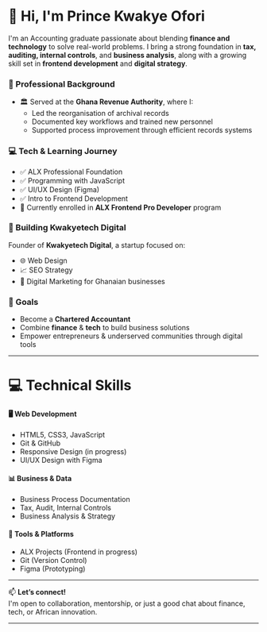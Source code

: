 # 👋 Hi, I'm Prince Kwakye Ofori

I'm an Accounting graduate passionate about blending **finance and technology** to solve real-world problems. I bring a strong foundation in **tax, auditing, internal controls**, and **business analysis**, along with a growing skill set in **frontend development** and **digital strategy**.

### 💼 Professional Background
- 🏛️ Served at the **Ghana Revenue Authority**, where I:
  - Led the reorganisation of archival records
  - Documented key workflows and trained new personnel
  - Supported process improvement through efficient records systems

### 💻 Tech & Learning Journey
- ✅ ALX Professional Foundation
- ✅ Programming with JavaScript
- ✅ UI/UX Design (Figma)
- ✅ Intro to Frontend Development
- 🚀 Currently enrolled in **ALX Frontend Pro Developer** program

### 🚀 Building Kwakyetech Digital
Founder of **Kwakyetech Digital**, a startup focused on:
- 🌐 Web Design
- 📈 SEO Strategy
- 📲 Digital Marketing for Ghanaian businesses

### 🎯 Goals
- Become a **Chartered Accountant**
- Combine **finance** & **tech** to build business solutions
- Empower entrepreneurs & underserved communities through digital tools

---

# 💻 Technical Skills

#### 🖥️ Web Development
- HTML5, CSS3, JavaScript
- Git & GitHub
- Responsive Design (in progress)
- UI/UX Design with Figma

#### 📊 Business & Data
- Business Process Documentation
- Tax, Audit, Internal Controls
- Business Analysis & Strategy

#### 🚀 Tools & Platforms
- ALX Projects (Frontend in progress)
- Git (Version Control)
- Figma (Prototyping)

---

📫 **Let’s connect!**  
I'm open to collaboration, mentorship, or just a good chat about finance, tech, or African innovation.

---
